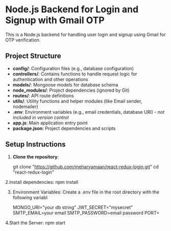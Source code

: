 # Node.js Backend for Login and Signup with Gmail OTP

This is a Node.js backend for handling user login and signup using Gmail for OTP verification.

## Project Structure

- **config/**: Configuration files (e.g., database configuration)
- **controllers/**: Contains functions to handle request logic for authentication and other operations
- **models/**: Mongoose models for database schema
- **node_modules/**: Project dependencies (ignored by Git)
- **routes/**: API route definitions
- **utils/**: Utility functions and helper modules (like Email sender, nodemailer)
- **.env**: Environment variables (e.g., email credentials, database URI) - _not included in version control_
- **app.js**: Main application entry point
- **package.json**: Project dependencies and scripts

## Setup Instructions

1. **Clone the repository**:

   git clone "https://github.com/meharyamaan/react-redux-login.git"
   cd "react-redux-login"

2.Install dependencies:
npm install

3. Environment Variables:
   Create a .env file in the root directory with the following variabl

   MONGO_URI="your db string"
   JWT_SECRET="mysecret"
   SMTP_EMAIL=your email
   SMTP_PASSWORD=email password
   PORT=

4.Start the Server:
npm start
